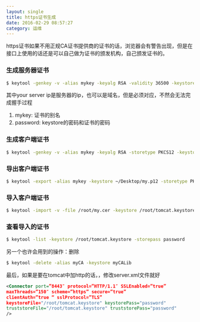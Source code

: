 ```yaml
---
layout: single
title: https证书生成
date: 2016-02-29 08:57:27
category: 运维
---
```


https证书如果不用正规CA证书提供商的证书的话，浏览器会有警告出现，但是在接口上使用的话还是可以自己做为证书的颁发机构，自己颁发证书的。

<!--more-->

### 生成服务器证书

```bash
$ keytool -genkey -v -alias mykey -keyalg RSA -validity 36500 -keystore /root/tomcat.keystore -dname "CN=your server ip,OU=cn,O=cn,L=cn,ST=cn,c=cn" -storepass password -keypass password
```

其中your server ip是服务器的ip，也可以是域名，但是必须对应，不然会无法完成握手过程

1. mykey: 证书的别名
2. password: keystore的密码和证书的密码

### 生成客户端证书

```bash
$ keytool -genkey -v -alias mykey -keyalg RSA -storetype PKCS12 -keystore ~/Desktop/my.p12 -dname "CN=mykey,OU=cn,O=cn,L=cn,ST=cn,c=cn" -storepass password -keypass password
```

### 导出客户端证书

```bash
$ keytool -export -alias mykey -keystore ~/Desktop/my.p12 -storetype PKCS12 -storepass password -rfc -file ~/Desktop/my.cer
```

### 导入客户端证书

```bash
$ keytool -import -v -file /root/my.cer -keystore /root/tomcat.keystore -storepass password
```

### 查看导入的证书

```bash
$ keytool -list -keystore /root/tomcat.keystore -storepass password
```

另一个也许会用到的操作：删除

```bash
$ keytool -delete -alias myCA -keystore myCALib
```

最后，如果是要在tomcat中加http的话，，修改server.xml文件就好

```xml
<Connector port=”8443″ protocol=”HTTP/1.1″ SSLEnabled=”true”
maxThreads=”150″ scheme=”https” secure=”true”
clientAuth=”true “ sslProtocol=”TLS”
keystoreFile="/root/tomcat.keystore" keystorePass="password"
truststoreFile="/root/tomcat.keystore" truststorePass="password"
/>
```
